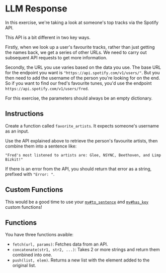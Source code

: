 # LLM Response

In this exercise, we're taking a look at someone's top tracks via the Spotify API.

This API is a bit different in two key ways.

Firstly, when we look up a user's favourite tracks, rather than just getting the names back, we get a series of other URLs. We need to carry out subsequent API requests to get more information.

Secondly, the URL you use varies based on the data you use.
The base URL for the endpoint you want is `"https://api.spotify.com/v1/users/"`. But you then need to add the username of the person you're looking for on the end. So if you want to find our fred's favourite tunes, you'd use the endpoint `https://api.spotify.com/v1/users/fred`.

For this exercise, the parameters should always be an empty dictionary.

## Instructions

Create a function called `favorite_artists`.
It expects someone's username as an input.

Use the API explained above to retrieve the person's favourite artists, then combine them into a sentence like:

```jikiscript
"Fred's most listened to artists are: Glee, NSYNC, Beethoven, and Limp Bizkit!"
```

If there is an error from the API, you should return that error as a string, prefixed with `"Error: "`.

## Custom Functions

This would be a good time to use your [`my#to_sentence`](/bootcamp/custom_functions/to_sentence/edit) and [`my#has_key`](/bootcamp/custom_functions/has_key/edit) custom functions!

## Functions

You have three functions avaible:

- `fetch(url, params)`: Fetches data from an API.
- `concatenate(str1, str2, ...)`: Takes 2 or more strings and return them combined into one.
- `push(list, elem)`. Returns a new list with the element added to the original list.
